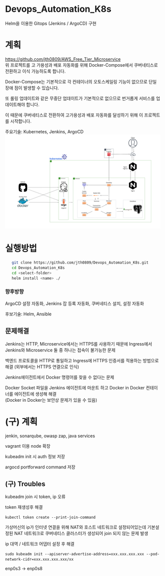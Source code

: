 # Devops_Automation_K8s
Helm을 이용한 Gitops (Jenkins / ArgoCD) 구현
# 계획
https://github.com/jth0809/AWS_Free_Tier_Microservice  
위 프로젝트를 고 가용성과 배포 자동화를 위해 Docker-Compose에서 쿠버네티스로 전환하고 이식 가능하도록 합니다.

Docker-Compose는 기본적으로 각 컨테이너의 오토스케일링 기능이 없으므로 단일 장애 점이 발생할 수 있습니다.  

또 롤링 업데이트와 같은 무중단 업데이트가 기본적으로 없으므로 번거롭게 서비스를 업데이트해야 합니다.  

이 때문에 쿠버네티스로 전환하여 고가용성과 배포 자동화를 달성하기 위해 이 프로젝트를 시작합니다.  

주요기술: Kubernetes, Jenkins, ArgoCD
![구조도](img/Microservice.PNG)

# 실행방법
```bash
   git clone https://github.com/jth0809/Devops_Automation_K8s.git
   cd Devops_Automation_K8s
   cd <select-folder>
   helm install <name> ./
```

### 향후방향
ArgoCD 설정 자동화, Jenkins 잡 등록 자동화, 쿠버네티스 설치, 설정 자동화  

후보기술: Helm, Ansible

## 문제해결
Jenkins는 HTTP, Microservice에서는 HTTPS를 사용하기 때문에 Ingress에서 Jenkins와 Microservice 둘 중 하나는 접속이 불가능한 문제 

백엔드 프로토콜을 HTTP로 통일하고 Ingress에 HTTPS 인증서를 적용하는 방법으로 해결 (외부에서는 HTTPS 연결으로 인식)

Jenkins에이전트에서 Docker 명령어를 찾을 수 없다는 문제

Docker Socket 파일을 Jenkins 에이전트에 마운트 하고 Docker in Docker 컨테이너를 에이전트에 생성해 해결  
(Docker in Docker는 보안상 문제가 있을 수 있음)

# (구) 계획
jenkin, sonarqube, owasp zap, java services

vagrant 이용 node 확장

kubeadm init 시 auth 정보 저장

argocd portforward command 저장

## (구) Troubles

kubeadm join 시 token, ip 오류

token 재생성후 해결

`kubectl token create --print-join-command`

가상머신의 ip가 인터넷 연결을 위해 NAT와 호스트 네트워크로 설정되어있는데 기본설정된 NAT 네트워크로 쿠버네티스 클러스터가 생성되어 join 되지 않는 문제 발생 

ip 대역 / 네트워크 어댑터 설정 후 해결

`sudo kubeadm init --apiserver-advertise-address=xxx.xxx.xxx.xxx --pod-network-cidr=xxx.xxx.xxx.xxx/xx`

enp0s3 -> enp0s8
